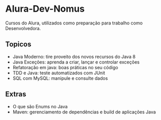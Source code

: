 # Alura-Dev-Nomus
Cursos do Alura, utilizados como preparação para trabalho como Desenvolvedora.

## Topicos 
- Java Moderno: tire proveito dos novos recursos do Java 8
- Java Exceções: aprenda a criar, lançar e controlar exceções
- Refatoração em java: boas práticas no seu código
- TDD e Java: teste automatizados com JUnit 
- SQL com MySQL: manipule e consulte dados

## Extras
- O que são Enums no Java
- Maven: gerenciamento de dependências e build de aplicações Java
